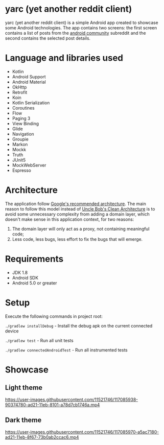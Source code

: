 # yarc (yet another reddit client)

yarc (yet another reddit client) is a simple Android app created to showcase some Android technologies. 
The app contains two screens: the first screen contains a list of posts from the [android community](https://www.reddit.com/r/androiddev/) subreddit
and the second contains the selected post details.


# Language and libraries used
- Kotlin
- Android Support
- Android Material
- OkHttp
- Retrofit
- Koin
- Kotlin Serialization
- Coroutines
- Flow
- Paging 3
- View Binding
- Glide
- Navigation
- Groupie
- Markon
- Mockk
- Truth
- JUnit5
- MockWebServer
- Espresso


# Architecture

The application follow [Google's recommended architecture](https://developer.android.com/jetpack/guide). The main reason to follow this model instead of [Uncle Bob's
Clean Architecture](https://blog.cleancoder.com/uncle-bob/2012/08/13/the-clean-architecture.html) is to avoid some unnecessary complexity from adding a domain layer, 
which doesn't make sense in this application context, for two reasons:

1. The domain layer will only act as a proxy, not containing meaningful code;
2. Less code, less bugs, less effort to fix the bugs that will emerge.


# Requirements

- JDK 1.8
- Android SDK
- Android 5.0 or greater


# Setup

Execute the following commands in project root:

`./gradlew installDebug` - Install the debug apk on the current connected device

`./gradlew test` - Run all unit tests

`./gradlew connectedAndroidTest` - Run all instrumented tests


# Showcase

## Light theme
https://user-images.githubusercontent.com/11521746/117085938-90374780-ad21-11eb-8101-a78d7cb1746a.mp4

## Dark theme
https://user-images.githubusercontent.com/11521746/117085970-a5ac7180-ad21-11eb-8f67-73b0ab2ccac6.mp4
